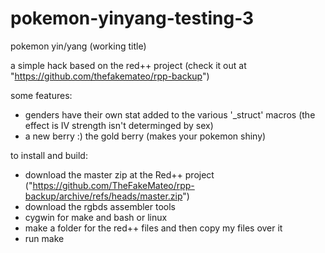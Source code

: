 # pokemon-yinyang-testing-3

pokemon yin/yang (working title)

a simple hack based on the red++ project (check it out at "https://github.com/thefakemateo/rpp-backup")

some features:

  * genders have their own stat added to the various '\_struct' macros (the effect is IV strength isn't determinged by sex)
  * a new berry :) the gold berry (makes your pokemon shiny)


to install and build:
 * download the master zip at the Red++ project ("https://github.com/TheFakeMateo/rpp-backup/archive/refs/heads/master.zip")
 * download the rgbds assembler tools
 * cygwin for make and bash or linux
 * make a folder for the red++ files and then copy my files over it
 * run make
